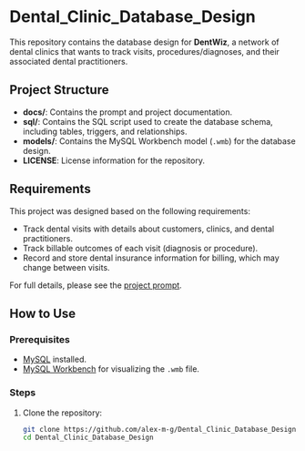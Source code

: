 # Dental_Clinic_Database_Design

This repository contains the database design for **DentWiz**, a network of dental clinics that wants to track visits, procedures/diagnoses, and their associated dental practitioners.

## Project Structure

- **docs/**: Contains the prompt and project documentation.
- **sql/**: Contains the SQL script used to create the database schema, including tables, triggers, and relationships.
- **models/**: Contains the MySQL Workbench model (`.wmb`) for the database design.
- **LICENSE**: License information for the repository.

## Requirements

This project was designed based on the following requirements:

- Track dental visits with details about customers, clinics, and dental practitioners.
- Track billable outcomes of each visit (diagnosis or procedure).
- Record and store dental insurance information for billing, which may change between visits.

For full details, please see the [project prompt](docs/prompt.md).

## How to Use

### Prerequisites

- [MySQL](https://www.mysql.com/) installed.
- [MySQL Workbench](https://www.mysql.com/products/workbench/) for visualizing the `.wmb` file.

### Steps

1. Clone the repository:
   ```bash
   git clone https://github.com/alex-m-g/Dental_Clinic_Database_Design.git
   cd Dental_Clinic_Database_Design
